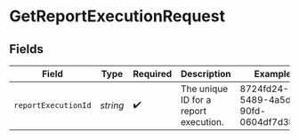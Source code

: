 # GetReportExecutionRequest


## Fields

| Field                                 | Type                                  | Required                              | Description                           | Example                               |
| ------------------------------------- | ------------------------------------- | ------------------------------------- | ------------------------------------- | ------------------------------------- |
| `reportExecutionId`                   | *string*                              | :heavy_check_mark:                    | The unique ID for a report execution. | 8724fd24-5489-4a5d-90fd-0604df7d3b83  |